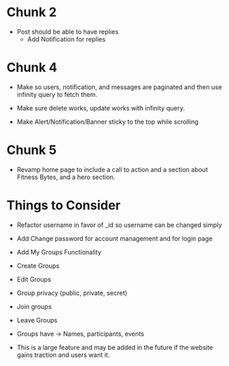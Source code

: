 # Chunk 2

* Post should be able to have replies
  * Add Notification for replies

# Chunk 4

* Make so users, notification, and messages are paginated and then use infinity query to fetch them.

* Make sure delete works, update works with infinity query.
* Make Alert/Notification/Banner sticky to the top while scrolling

# Chunk 5

* Revamp home page to include a call to action and a section about Fitness Bytes, and a hero section.

# Things to Consider

* Refactor username in favor of _id so username can be changed simply
* Add Change password for account management and for login page
* Add My Groups Functionality

* Create Groups
* Edit Groups
* Group privacy (public, private, secret)
* Join groups
* Leave Groups
* Groups have -> Names, participants, events
* This is a large feature and may be added in the future if the website gains traction and users want it.
